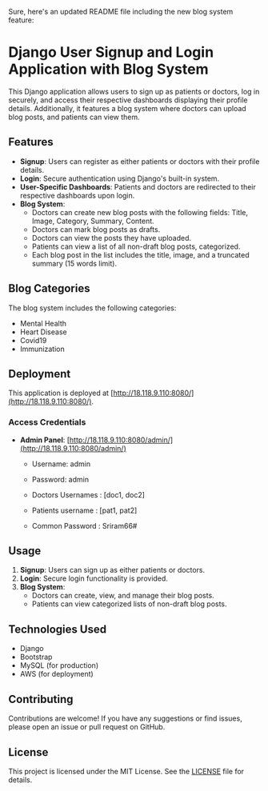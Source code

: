 Sure, here's an updated README file including the new blog system feature:

# Django User Signup and Login Application with Blog System

This Django application allows users to sign up as patients or doctors, log in securely, and access their respective dashboards displaying their profile details. Additionally, it features a blog system where doctors can upload blog posts, and patients can view them.

## Features

- **Signup**: Users can register as either patients or doctors with their profile details.
- **Login**: Secure authentication using Django's built-in system.
- **User-Specific Dashboards**: Patients and doctors are redirected to their respective dashboards upon login.
- **Blog System**:
  - Doctors can create new blog posts with the following fields: Title, Image, Category, Summary, Content.
  - Doctors can mark blog posts as drafts.
  - Doctors can view the posts they have uploaded.
  - Patients can view a list of all non-draft blog posts, categorized.
  - Each blog post in the list includes the title, image, and a truncated summary (15 words limit).

## Blog Categories

The blog system includes the following categories:
- Mental Health
- Heart Disease
- Covid19
- Immunization

## Deployment

This application is deployed at [http://18.118.9.110:8080/](http://18.118.9.110:8080/).

### Access Credentials

- **Admin Panel**: [http://18.118.9.110:8080/admin/](http://18.118.9.110:8080/admin/)
  - Username: admin
  - Password: admin

  - Doctors Usernames : [doc1, doc2]
  - Patients username : [pat1, pat2]
  - Common Password : Sriram66#

## Usage

1. **Signup**: Users can sign up as either patients or doctors.
2. **Login**: Secure login functionality is provided.
3. **Blog System**:
   - Doctors can create, view, and manage their blog posts.
   - Patients can view categorized lists of non-draft blog posts.

## Technologies Used

- Django
- Bootstrap
- MySQL (for production)
- AWS (for deployment)

## Contributing

Contributions are welcome! If you have any suggestions or find issues, please open an issue or pull request on GitHub.

## License

This project is licensed under the MIT License. See the [LICENSE](LICENSE) file for details.